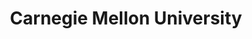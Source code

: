 ---
title: "Carnegie Mellon University"
position: "Teaching Assistant - 18730: Introduction to Computer Security"
collection: experience
startdate: 2022-08-29 00:00
enddate: 2022-12-20 00:00
work:
hidden: true # don't count this post in blog pagination
---
